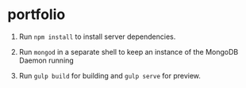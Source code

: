 # portfolio

1. Run `npm install` to install server dependencies.

2. Run `mongod` in a separate shell to keep an instance of the MongoDB Daemon running

3. Run `gulp build` for building and `gulp serve` for preview.
